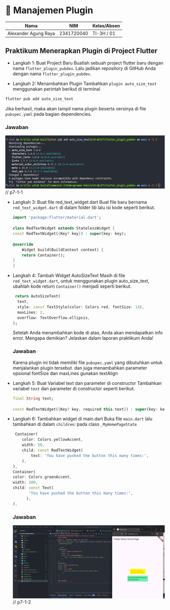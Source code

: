 <h1>📱 Manajemen Plugin</h1>

| Nama | NIM | Kelas/Absen |
| --- | --- | --- |
| Alexander Agung Raya | 2341720040 | TI-3H / 01 |

##  Praktikum Menerapkan Plugin di Project Flutter

- Langkah 1: Buat Project Baru
  Buatlah sebuah project flutter baru dengan nama `flutter_plugin_pubdev`. Lalu jadikan repository di GitHub Anda dengan nama `flutter_plugin_pubdev`.

- Langkah 2: Menambahkan Plugin
 Tambahkan `plugin auto_size_text` menggunakan perintah berikut di terminal

 ```bash
 flutter pub add auto_size_text
 ```
 Jika berhasil, maka akan tampil nama plugin beserta versinya di file `pubspec.yaml` pada bagian dependencies.

 ### Jawaban
 ![alt text](/img/p7-1-1.png) // p7-1-1

- Langkah 3: Buat file red_text_widget.dart
    Buat file baru bernama `red_text_widget.dart` di dalam folder lib lalu isi kode seperti berikut.
    ```dart
    import 'package:flutter/material.dart';

    class RedTextWidget extends StatelessWidget {
  const RedTextWidget({Key? key}) : super(key: key);

    @override
        Widget build(BuildContext context) {
        return Container();
    }
    }
    ```

- Langkah 4: Tambah Widget AutoSizeText
    Masih di file `red_text_widget.dart`, untuk menggunakan plugin auto_size_text, ubahlah kode return `Container()` menjadi seperti berikut.

    ```dart
     return AutoSizeText(
      text,
      style: const TextStyle(color: Colors.red, fontSize: 14),
      maxLines: 2,
      overflow: TextOverflow.ellipsis,
    );
    ```

    Setelah Anda menambahkan kode di atas, Anda akan mendapatkan info error. Mengapa demikian? Jelaskan dalam laporan praktikum Anda!

    ### Jawaban
    Karena plugin ini tidak memiliki file `pubspec.yaml` yang dibutuhkan untuk menjalankan plugin tersebut. dan 
    juga menambahkan parameter opsional fontSize dan maxLines gunakan textAlign

- Langkah 5: Buat Variabel text dan parameter di constructor
    Tambahkan variabel `text` dan parameter di constructor seperti berikut.
    ```dart
    final String text;

    const RedTextWidget({Key? key, required this.text}) : super(key: key);
    ```

- Langkah 6: Tambahkan widget di main.dart
    Buka file `main.dart` lalu tambahkan di dalam `children`: pada class `_MyHomePageState`

    ```dart
     Container(
        color: Colors.yellowAccent,
        width: 50,
        child: const RedTextWidget(
            text: 'You have pushed the button this many times:',
        ),
    ),
    Container(
    color: Colors.greenAccent,
    width: 100,
    child: const Text(
           'You have pushed the button this many times:',
          ),
    ),
    ```

    ### Jawaban
    ![alt text](/img/p7-1-2.png) // p7-1-2